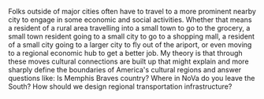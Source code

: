 Folks outside of major cities often have to travel to a more prominent nearby city to engage in some economic and social activities. Whether that means a resident of a rural area travelling into a small town to go to the grocery, a small town resident going to a small city to go to a shopping mall, a resident of a small city going to a larger city to fly out of the ariport, or even moving to a regional economic hub to get a better job. My theory is that through these moves cultural connections are built up that might explain and more sharply define the boundaries of America's cultural regions and answer questions like: Is Memphis Braves country? Where in NoVa do you leave the South? How should we design regional transportation infrastructure?